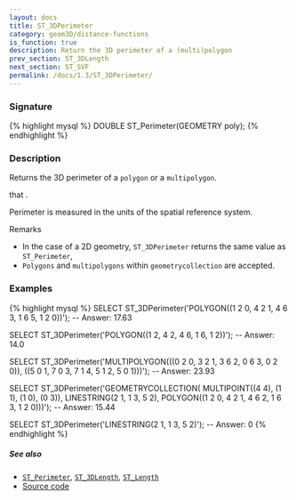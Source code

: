 ```yaml
---
layout: docs
title: ST_3DPerimeter
category: geom3D/distance-functions
is_function: true
description: Return the 3D perimeter of a (multi)polygon
prev_section: ST_3DLength
next_section: ST_SVF
permalink: /docs/1.3/ST_3DPerimeter/
---
```


### Signature

{% highlight mysql %}
DOUBLE ST_Perimeter(GEOMETRY poly);
{% endhighlight %}

### Description

Returns the 3D perimeter of a `polygon` or a `multipolygon`.

 that .

Perimeter is measured in the units of the spatial reference system.

Remarks
*  In the case of a 2D geometry, `ST_3DPerimeter` returns the same value as `ST_Perimeter`,
*  `Polygons` and `multipolygons` within `geometrycollection` are accepted.

### Examples

{% highlight mysql %}
SELECT ST_3DPerimeter('POLYGON((1 2 0, 4 2 1, 4 6 3, 1 6 5, 1 2 0))');
-- Answer: 17.63

SELECT ST_3DPerimeter('POLYGON((1 2, 4 2, 4 6, 1 6, 1 2))');
-- Answer: 14.0

SELECT ST_3DPerimeter('MULTIPOLYGON(((0 2 0, 3 2 1, 3 6 2, 0 6 3, 0 2 0)),
                                    ((5 0 1, 7 0 3, 7 1 4, 5 1 2, 5 0 1)))');
-- Answer: 23.93

SELECT ST_3DPerimeter('GEOMETRYCOLLECTION(
                    MULTIPOINT((4 4), (1 1), (1 0), (0 3)),
                    LINESTRING(2 1, 1 3, 5 2),
                    POLYGON((1 2 0, 4 2 1, 4 6 2, 1 6 3, 1 2 0)))');
-- Answer: 15.44

SELECT ST_3DPerimeter('LINESTRING(2 1, 1 3, 5 2)');
-- Answer: 0
{% endhighlight %}

##### See also

* [`ST_Perimeter`](../ST_Perimeter), [`ST_3DLength`](../ST_3DLength), [`ST_Length`](../ST_Length)
* <a href="https://github.com/orbisgis/h2gis/blob/v1.3.0/h2gis-functions/src/main/java/org/h2gis/functions/spatial/properties/ST_3DPerimeter.java" target="_blank">Source code</a>
